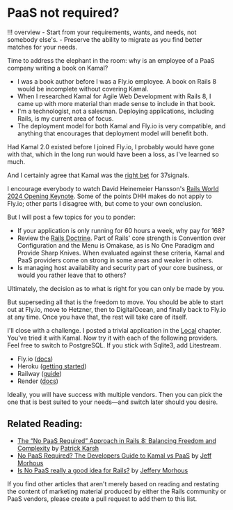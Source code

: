 # PaaS not required?

!!! overview
    - Start from your requirements, wants, and needs, not somebody else's.
    - Preserve the ability to migrate as you find better matches for your needs.

Time to address the elephant in the room: why is an employee of a PaaS company writing a book on Kamal?

- I was a book author before I was a Fly.io employee. A book on Rails 8 would be incomplete without covering Kamal.
- When I researched Kamal for Agile Web Development with Rails 8, I came up with more material than made sense to include in that book.
- I'm a technologist, not a salesman. Deploying applications, including Rails, is my current area of focus.
- The deployment model for both Kamal and Fly.io is very compatible, and anything that encourages that deployment model will benefit both.

Had Kamal 2.0 existed before I joined Fly.io, I probably would have gone with that, which in the long run would have been a loss, as I've learned so much.

And I certainly agree that Kamal was the [right bet](https://world.hey.com/dhh/the-big-cloud-exit-faq-20274010) for 37signals.

I encourage everybody to watch David Heinemeier Hansson's
[Rails World 2024 Opening Keynote](https://www.youtube.com/watch?v=-cEn_83zRFw).
Some of the points DHH makes do not apply to Fly.io; other parts I disagree with, but come to your own conclusion.

But I will post a few topics for you to ponder:

- If your application is only running for 60 hours a week, why pay for 168?
- Review the [Rails Doctrine](https://rubyonrails.org/doctrine). Part of Rails' core strength is Convention over Configuration and the Menu is Omakase, as is No One Paradigm and Provide Sharp Knives. When evaluated against these criteria, Kamal and PaaS providers come on strong in some areas and weaker in others.
- Is managing host availability and security part of your core business, or would you rather leave that to others?

Ultimately, the decision as to what is right for you can only be made by you.

But superseding all that is the freedom to move. You should be able to start out at Fly.io, move to Hetzner, then to DigitalOcean, and finally back to Fly.io at any time. Once you have that, the rest will take care of itself.

I'll close with a challenge. I posted a trivial application in the [Local](Local.md) chapter. You've tried it with Kamal. Now try it with each of the following providers. Feel free to switch to PostgreSQL. If you stick with Sqlite3, add Litestream.

- Fly.io ([docs](https://fly.io/rails))
- Heroku ([getting started](https://devcenter.heroku.com/articles/getting-started-with-rails8))
- Railway ([guide](https://docs.railway.com/guides/rails))
- Render ([docs](https://render.com/docs/deploy-rails))

Ideally, you will have success with multiple vendors. Then you can pick the one that is best suited to your needs—and switch later should you desire.

## Related Reading:

* [The “No PaaS Required” Approach in Rails 8: Balancing Freedom and Complexity](https://patrickkarsh.medium.com/the-no-paas-required-approach-in-rails-8-balancing-freedom-and-complexity-c4f751d1d5a3) by [Patrick Karsh](https://patrickkarsh.medium.com/)
* [No PaaS Required? The Developers Guide to Kamal vs PaaS](https://judoscale.com/blog/kamal-vs-paas) by [Jeff Morhous](https://github.com/JeffMorhous)
* [Is No PaaS really a good idea for Rails?](https://www.honeybadger.io/blog/rails-no-paas/) by [Jeffery Morhous](https://www.honeybadger.io/blog/authors/jefferymorhous/)

If you find other articles that aren't merely based on reading and restating the content of marketing material produced by either the Rails community or PaaS vendors, please create a pull request to add them to this list.